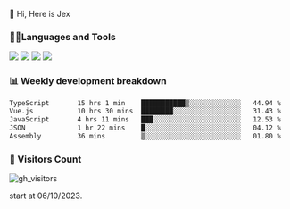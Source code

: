  👋 Hi, Here is Jex

 

### 🧑‍💻Languages and Tools

<code><a href="https://react.dev"><img src="https://api.iconify.design/logos:react.svg" /></a></code>
<code><a href="https://github.com/vuejs/core"><img src="https://api.iconify.design/logos:vue.svg" /></a></code> 
<code><a href="https://github.com/microsoft/TypeScript"><img src="https://api.iconify.design/logos:typescript-icon.svg" /></a></code>
<code><a href="https://threejs.org/"><img src="https://api.iconify.design/logos:threejs.svg" /></a></code>

### 📊 Weekly development breakdown

<!--START_SECTION:waka-->

```txt
TypeScript       15 hrs 1 min    ███████████▒░░░░░░░░░░░░░   44.94 %
Vue.js           10 hrs 30 mins  ████████░░░░░░░░░░░░░░░░░   31.43 %
JavaScript       4 hrs 11 mins   ███░░░░░░░░░░░░░░░░░░░░░░   12.53 %
JSON             1 hr 22 mins    █░░░░░░░░░░░░░░░░░░░░░░░░   04.12 %
Assembly         36 mins         ▒░░░░░░░░░░░░░░░░░░░░░░░░   01.80 %
```

<!--END_SECTION:waka-->


### 👀 Visitors Count

![gh_visitors](https://profile-counter.glitch.me/jexlau/count.svg)

start at 06/10/2023.
